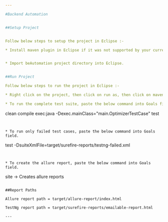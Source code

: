 ```yaml
---

#Backend Automation


##Setup Project


Follow below steps to setup the project in Eclipse :-

* Install maven plugin in Eclipse if it was not supported by your current version.


* Import beAutomation project directory into Eclipse.


##Run Project

Follow below steps to run the project in Eclipse :-

* Right click on the project, then click on run as, then click on maven build...

* To run the complete test suite, paste the below command into Goals field.

```
 clean compile exec:java -Dexec.mainClass="main.OptimizerTestCase" test

 ```


* To run only failed test cases, paste the below command into Goals field.

```
test -DsuiteXmlFile=target/surefire-reports/testng-failed.xml

```


* To create the allure report, paste the below command into Goals field.

```
site -> Creates allure reports

```

##Report Paths

Allure report path = target/allure-report/index.html

TestNg report path = target/surefire-reports/emailable-report.html

---
```

